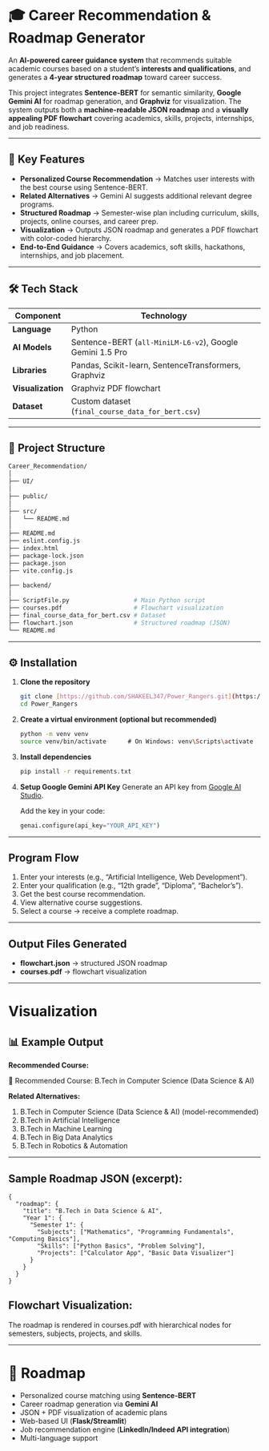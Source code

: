 # 🎓 Career Recommendation & Roadmap Generator

An **AI-powered career guidance system** that recommends suitable academic courses based on a student’s **interests and qualifications**, and generates a **4-year structured roadmap** toward career success.

This project integrates **Sentence-BERT** for semantic similarity, **Google Gemini AI** for roadmap generation, and **Graphviz** for visualization. The system outputs both a **machine-readable JSON roadmap** and a **visually appealing PDF flowchart** covering academics, skills, projects, internships, and job readiness.

---

## 🌟 Key Features
- **Personalized Course Recommendation** → Matches user interests with the best course using Sentence-BERT.
- **Related Alternatives** → Gemini AI suggests additional relevant degree programs.
- **Structured Roadmap** → Semester-wise plan including curriculum, skills, projects, online courses, and career prep.
- **Visualization** → Outputs JSON roadmap and generates a PDF flowchart with color-coded hierarchy.
- **End-to-End Guidance** → Covers academics, soft skills, hackathons, internships, and job placement.

---

## 🛠️ Tech Stack

| Component | Technology |
|-----------|------------|
| **Language** | Python |
| **AI Models** | Sentence-BERT (`all-MiniLM-L6-v2`), Google Gemini 1.5 Pro |
| **Libraries** | Pandas, Scikit-learn, SentenceTransformers, Graphviz |
| **Visualization** | Graphviz PDF flowchart |
| **Dataset** | Custom dataset (`final_course_data_for_bert.csv`) |

---

## 📂 Project Structure

```bash
Career_Recommendation/
│
├── UI/
│
├── public/
│
├── src/
│   └── README.md
│
├── README.md
├── eslint.config.js
├── index.html
├── package-lock.json
├── package.json
├── vite.config.js
│
├── backend/
│
├── ScriptFile.py                  # Main Python script
├── courses.pdf                    # Flowchart visualization
├── final_course_data_for_bert.csv # Dataset
├── flowchart.json                 # Structured roadmap (JSON)
└── README.md
```

---

## ⚙️ Installation

1.  **Clone the repository**
    ```bash
    git clone [https://github.com/SHAKEEL347/Power_Rangers.git](https://github.com/SHAKEEL347/Power_Rangers.git)
    cd Power_Rangers
    ```
2.  **Create a virtual environment (optional but recommended)**
    ```bash
    python -m venv venv
    source venv/bin/activate      # On Windows: venv\Scripts\activate
    ```
3.  **Install dependencies**
    ```bash
    pip install -r requirements.txt
    ```
4.  **Setup Google Gemini API Key**
    Generate an API key from [Google AI Studio](https://aistudio.google.com/app/apikey).
    
    Add the key in your code:
    ```python
    genai.configure(api_key="YOUR_API_KEY")
    ```

---
## Program Flow

1. Enter your interests (e.g., “Artificial Intelligence, Web Development”).
2. Enter your qualification (e.g., “12th grade”, “Diploma”, “Bachelor’s”).
3. Get the best course recommendation.
4. View alternative course suggestions.
5. Select a course → receive a complete roadmap.
---

## Output Files Generated

- **flowchart.json** → structured JSON roadmap  
- **courses.pdf** → flowchart visualization  
---

# Visualization

## 📊 Example Output  

**Recommended Course:**  

🎯 Recommended Course: B.Tech in Computer Science (Data Science & AI)  

**Related Alternatives:**  
1. B.Tech in Computer Science (Data Science & AI)  (model-recommended)  
2. B.Tech in Artificial Intelligence  
3. B.Tech in Machine Learning  
4. B.Tech in Big Data Analytics  
5. B.Tech in Robotics & Automation  

---

## Sample Roadmap JSON (excerpt):

```
{
  "roadmap": {
    "title": "B.Tech in Data Science & AI",
    "Year 1": {
      "Semester 1": {
        "Subjects": ["Mathematics", "Programming Fundamentals", "Computing Basics"],
        "Skills": ["Python Basics", "Problem Solving"],
        "Projects": ["Calculator App", "Basic Data Visualizer"]
      }
    }
  }
}
```

## Flowchart Visualization:
The roadmap is rendered in courses.pdf with hierarchical nodes for semesters, subjects, projects, and skills.

---

# 📌 Roadmap

- Personalized course matching using **Sentence-BERT**  
- Career roadmap generation via **Gemini AI**  
- JSON + PDF visualization of academic plans  
- Web-based UI (**Flask/Streamlit**)  
- Job recommendation engine (**LinkedIn/Indeed API integration**)  
- Multi-language support  
